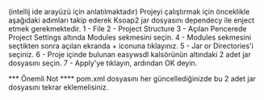 (intellij ide arayüzü için anlatılmaktadır)
Projeyi çalıştırmak için önceklikle aşağıdaki adımları takip ederek Ksoap2 jar dosyasını dependecy ile enject etmek gerekmektedir.
1 - File
2 - Project Structure
3 - Açılan Pencerede Project Settings altında Modules sekmesini seçin.
4 - Modules sekmesini seçtikten sonra açılan ekranda + iconuna tıklayınız.
5 - Jar or Directories'i seçiniz.
6 - Proje içinde bulunan easywsdl kalsörünün altındaki 2 adet jar dosyasını seçin.
7 - Apply'ye tıklayın, ardından OK deyin.

*** Önemli Not ****
pom.xml dosyasını her güncellediğinizde bu 2 adet jar dosyasını tekrar eklemelisiniz.


